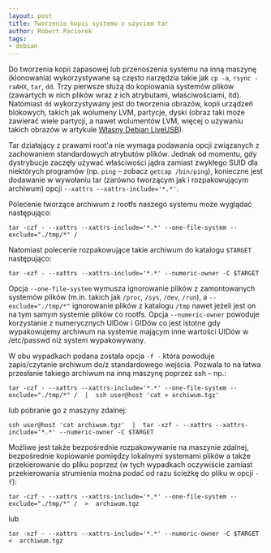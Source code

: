 ```yaml
---
layout: post
title: Tworzenie kopii systemu z użyciem tar
author: Robert Paciorek
tags:
- debian
---
```


Do tworzenia kopii zapasowej lub przenoszenia systemu na inną maszynę (klonowania) wykorzystywane są często narzędzia takie jak `cp -a`, `rsync -raAHX`, `tar`, `dd`.
Trzy pierwsze służą do kopiowania systemów plików (zawartych w nich plików wraz z ich atrybutami, właściwościami, itd).
Natomiast `dd` wykorzystywany jest do tworzenia obrazów, kopii urządzeń blokowych, takich jak wolumeny LVM, partycje, dyski
(obraz taki może zawierać wiele partycji, a nawet wolumentów LVM, więcej o używaniu takich obrazów w artykule [Własny Debian LiveUSB](http://www.opcode.eu.org/LiveUSB.xhtml)).

Tar działający z prawami root'a nie wymaga podawania opcji związanych z zachowaniem standardowych atrybutów plików.
Jednak od momentu, gdy dystrybucje zaczęły używać właściwości jądra zamiast zwykłego SUID dla niektórych programów (np. `ping` – zobacz `getcap /bin/ping`),
konieczne jest dodawanie w wywołaniu tar (zarówno tworzącym jak i rozpakowującym archiwum) opcji `--xattrs --xattrs-include='*.*'`.

Polecenie tworzące archiwum z rootfs naszego systemu może wyglądać następująco:

	tar -czf - --xattrs --xattrs-include='*.*' --one-file-system --exclude="./tmp/*" /

Natomiast polecenie rozpakowujące takie archiwum do katalogu `$TARGET` następująco:

	tar -xzf - --xattrs --xattrs-include='*.*' --numeric-owner -C $TARGET

Opcja `--one-file-system` wymusza ignorowanie plików z zamontowanych systemów plików (m.in. takich jak `/proc`, `/sys`, `/dev`, `/run`),
  a `--exclude="./tmp/*"` ignorowanie plików z katalogu `/tmp` nawet jeżeli jest on na tym samym systemie plików co rootfs.
Opcja `--numeric-owner` powoduje korzystanie z numerycznych UIDów i GIDów co jest istotne gdy wypakowujemy archiwum na systemie mającym inne wartości UIDów w /etc/passwd niż system wypakowywany.


W obu wypadkach podana została opcja `-f -` która powoduje zapis/czytanie archiwum do/z standardowego wejścia. Pozwala to na łatwa przesłanie takiego archiwum na inną maszynę poprzez ssh – np.:

	tar -czf - --xattrs --xattrs-include='*.*' --one-file-system --exclude="./tmp/*" /  |  ssh user@host 'cat > archiwum.tgz'

lub pobranie go z maszyny zdalnej:

	ssh user@host 'cat archiwum.tgz'  |  tar -xzf - --xattrs --xattrs-include='*.*' --numeric-owner -C $TARGET

Możliwe jest także bezpośrednie rozpakowywanie na maszynie zdalnej, bezpośrednie kopiowanie pomiędzy lokalnymi systemami plików a także przekierowanie do pliku poprzez (w tych wypadkach oczywiście zamiast przekierowania strumienia można podać od razu ścieżkę do pliku w opcji `-f`):

	tar -czf - --xattrs --xattrs-include='*.*' --one-file-system --exclude="./tmp/*" /  >  archiwum.tgz

lub

	tar -xzf - --xattrs --xattrs-include='*.*' --numeric-owner -C $TARGET  <  archiwum.tgz
